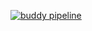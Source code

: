 [![buddy pipeline](https://app.buddy.works/773021792e/messia-wp-theme/pipelines/pipeline/429241/badge.svg?token=852c46eb0d6f35ce3b858d5cecda6b30fbabb58a67752ea9c9a2d3e0fe07954e "buddy pipeline")](https://app.buddy.works/773021792e/messia-wp-theme/pipelines/pipeline/429241)